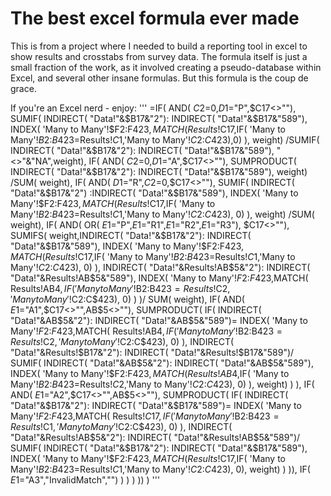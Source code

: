 # The best excel formula ever made
This is from a project where I needed to build a reporting tool in excel to show results and crosstabs from survey data.
The formula itself is just a small fraction of the work, as it involved creating a pseudo-database within Excel, and several other insane formulas.
But this formula is the coup de grace. 

If you're an Excel nerd - enjoy:
'''
=IF(
AND(
$C$2=0,$D$1="P",$C17<>""),
SUMIF(
INDIRECT(
"Data!"&$B17&"2"):
INDIRECT(
"Data!"&$B17&"589"),
INDEX(
'Many to Many'!$F$2:$F$423,MATCH(
Results!$C17,IF(
'Many to Many'!$B$2:$B$423=Results!$C$1,'Many to Many'!$C$2:$C$423),0)
),
weight)
/SUMIF(
INDIRECT(
"Data!"&$B17&"2"):
INDIRECT(
"Data!"&$B17&"589"),
"<>"&"NA",weight),
IF(
AND(
$C$2=0,$D$1="A",$C17<>""),
SUMPRODUCT(
INDIRECT(
"Data!"&$B17&"2"):
INDIRECT(
"Data!"&$B17&"589"),
weight)
/SUM(
weight),
IF(
AND(
$D$1="R",$C$2=0,$C17<>""),
SUMIF(
INDIRECT(
"Data!"&$B17&"2")
:INDIRECT(
"Data!"&$B17&"589"),
INDEX(
'Many to Many'!$F$2:$F$423,MATCH(
Results!$C17,IF(
'Many to Many'!$B$2:$B$423=Results!$C$1,'Many to Many'!$C$2:$C$423),
0)
),
weight)
/SUM(
weight),
IF(
AND(
OR(
$E$1="P",$E$1="R1",$E$1="R2",$E$1="R3"),
$C17<>""),
SUMIFS(
weight,INDIRECT(
"Data!"&$B17&"2"):
INDIRECT(
"Data!"&$B17&"589"),
INDEX(
'Many to Many'!$F$2:$F$423,MATCH(
Results!$C17,IF(
'Many to Many'!$B$2:$B$423=Results!$C$1,'Many to Many'!$C$2:$C$423),
0)
),
INDIRECT(
"Data!"&Results!AB$5&"2"):
INDIRECT(
"Data!"&Results!AB$5&"589"),
INDEX(
'Many to Many'!$F$2:$F$423,MATCH(
Results!AB$4,IF(
'Many to Many'!$B$2:$B$423=Results!$C$2,'Many to Many'!$C$2:$C$423),
0)
)
)/
SUM(
weight),
IF(
AND(
$E$1="A1",$C17<>"",AB$5<>""),
SUMPRODUCT(
IF(
INDIRECT(
"Data!"&AB$5&"2"):
INDIRECT(
"Data!"&AB$5&"589")=
INDEX(
'Many to Many'!$F$2:$F$423,MATCH(
Results!AB$4,IF(
'Many to Many'!$B$2:$B$423=Results!$C$2,'Many to Many'!$C$2:$C$423),
0)
),
INDIRECT(
"Data!"&Results!$B17&"2"):
INDIRECT(
"Data!"&Results!$B17&"589")/
SUMIF(
INDIRECT(
"Data!"&AB$5&"2"):
INDIRECT(
"Data!"&AB$5&"589"),
INDEX(
'Many to Many'!$F$2:$F$423,MATCH(
Results!AB$4,IF(
'Many to Many'!$B$2:$B$423=Results!$C$2,'Many to Many'!$C$2:$C$423),
0)
),
weight)
)
),
IF(
AND(
$E$1="A2",$C17<>"",AB$5<>""),
SUMPRODUCT(
IF(
INDIRECT(
"Data!"&$B17&"2"):
INDIRECT(
"Data!"&$B17&"589")=
INDEX(
'Many to Many'!$F$2:$F$423,MATCH(
Results!$C17,IF(
'Many to Many'!$B$2:$B$423=Results!$C$1,'Many to Many'!$C$2:$C$423),
0)
),
INDIRECT(
"Data!"&Results!AB$5&"2"):
INDIRECT(
"Data!"&Results!AB$5&"589")/
SUMIF(
INDIRECT(
"Data!"&$B17&"2"):
INDIRECT(
"Data!"&$B17&"589"),
INDEX(
'Many to Many'!$F$2:$F$423,MATCH(
Results!$C17,IF(
'Many to Many'!$B$2:$B$423=Results!$C$1,'Many to Many'!$C$2:$C$423),
0),
weight)
)
)),
IF(
$E$1="A3","InvalidMatch","")
)
)
)
))
)
'''
